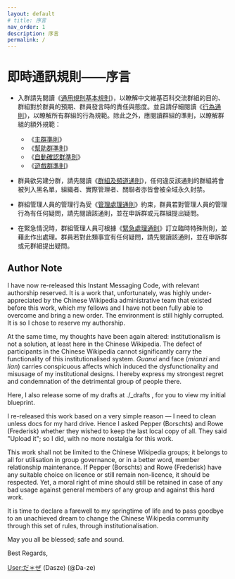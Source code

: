 ```yaml
---
layout: default
# title: 序言
nav_order: 1
description: 序言
permalink: /
---
```


# 即時通訊規則——序言

- 入群請先閱讀《[通用規則基本規則](principles/gcbr)》，以瞭解中文維基百科交流群組的目的、群組對於群員的預期、群員發言時的責任與態度。並且請仔細閱讀《[行為通則](regulations/bgr)》，以瞭解所有群組的行為規範。除此之外，應閱讀群組的準則，以瞭解群組的額外規範：

  - 《[主群準則](rules/main)》
  - 《[幫助群準則](rules/help)》
  - 《[自動確認群準則](rules/autoconfirmed)》
  - 《[遊戲群準則](rules/game)》

- 群員欲另建分群，請先閱讀《[群組及頻道通則](regulations/gacgr)》，任何違反該通則的群組將會被列入黑名單，組織者、實際管理者、關聯者亦皆會被全域永久封禁。
- 群組管理人員的管理行為受《[管理處理通則](regulations/mgr)》約束，群員若對管理人員的管理行為有任何疑問，請先閱讀該通則，並在申訴群或元群組提出疑問。
- 在緊急情況時，群組管理人員可根據《[緊急處理通則](regulations/egr)》訂立臨時特殊附則，並藉此作出處理。群員若對此類事宜有任何疑問，請先閱讀該通則，並在申訴群或元群組提出疑問。

## Author Note

I have now re-released this Instant Messaging Code, with relevant authorship reserved. It is a work that, unfortunately, was highly under-appreciated by the Chinese Wikipedia administrative team that existed before this work, which my fellows and I have not been fully able to overcome and bring a new order. The environment is still highly corrupted. It is so I chose to reserve my authorship.

At the same time, my thoughts have been again altered: institutionalism is not a solution, at least here in the Chinese Wikipedia. The defect of participants in the Chinese Wikipedia cannot significantly carry the functionality of this institutionalised system. *Guanxi* and face (*mianzi* and *lian*) carries conspicuous affects which induced the dysfunctionality and misusage of my institutional designs. I hereby express my strongest regret and condemnation of the detrimental group of people there.

Here, I also release some of my drafts at ./_drafts , for you to view my initial blueprint.

I re-released this work based on a very simple reason — I need to clean unless docs for my hard drive. Hence I asked Pepper (Borschts) and Rowe (Frederisk) whether they wished to keep the last local copy of all. They said "Upload it"; so I did, with no more nostalgia for this work.

This work shall not be limited to the Chinese Wikipedia groups; it belongs to all for utilisation in group governance, or in a better word, member relationship maintenance. If Pepper (Borschts) and Rowe (Frederisk) have any suitable choice on licence or still remain non-licence, it should be respected. Yet, a moral right of mine should still be retained in case of any bad usage against general members of any group and against this hard work.

It is time to declare a farewell to my springtime of life and to pass goodbye to an unachieved dream to change the Chinese Wikipedia community through this set of rules, through institutionalisation.

May you all be blessed; safe and sound.

Best Regards,

[User:だ＊ぜ](https://meta.wikimedia.org/wiki/User:だ＊ぜ) (Dasze) (@Da-ze)
